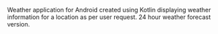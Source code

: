 Weather application for Android created using Kotlin displaying weather information for a location as per user request. 24 hour weather forecast version.
